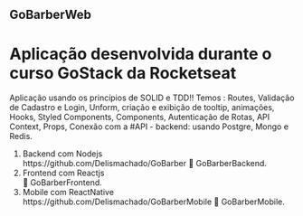## GoBarberWeb
# Aplicação desenvolvida durante o curso GoStack da <link>Rocketseat<link>

<p> Aplicação usando os princípios de SOLID e TDD!!
Temos : Routes, Validação de Cadastro e Login, Unform, criação e exibição de tooltip, animações, Hooks, Styled Components, Components, Autenticação de Rotas, API Context, Props, Conexão com a #API - backend: usando Postgre, Mongo e Redis.<p>




<ol>
<li>Backend com Nodejs</li>https://github.com/Delismachado/GoBarber 🌱 GoBarberBackend.
<li>Frontend com Reactjs</li> 🌱 GoBarberFrontend.
<li>Mobile com ReactNative</li>https://github.com/Delismachado/GoBarberMobile 🌱 GoBarberMobile.
</ol>

